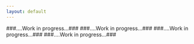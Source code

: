 ```yaml
---
layout: default
---
```


<!---
## Research scientist in physical oceanography
-->

###....Work in progress...###
###....Work in progress...###
###....Work in progress...###
###....Work in progress...###
